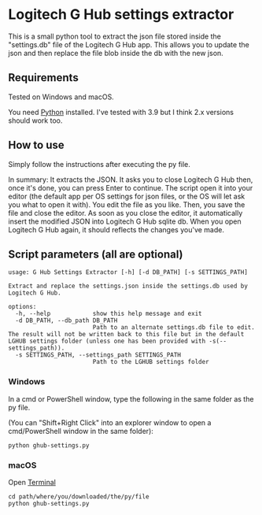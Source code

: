 # Logitech G Hub settings extractor

This is a small python tool to extract the json file stored inside the "settings.db" file of the Logitech G Hub app. This allows you to update the json and then replace the file blob inside the db with the new json.

## Requirements

Tested on Windows and macOS.

You need [Python](https://www.python.org/downloads/) installed. I've tested with 3.9 but I think 2.x versions should work too.

## How to use

Simply follow the instructions after executing the py file.

In summary:
It extracts the JSON. It asks you to close Logitech G Hub then, once it's done, you can press Enter to continue.
The script open it into your editor (the default app per OS settings for json files, or the OS will let ask you what to open it with). You edit the file as you like. Then, you save the file and close the editor.
As soon as you close the editor, it automatically insert the modified JSON into Logitech G Hub sqlite db. When you open Logitech G Hub again, it should reflects the changes you've made.

## Script parameters (all are optional)

```
usage: G Hub Settings Extractor [-h] [-d DB_PATH] [-s SETTINGS_PATH]

Extract and replace the settings.json inside the settings.db used by Logitech G Hub.

options:
  -h, --help            show this help message and exit
  -d DB_PATH, --db_path DB_PATH
                        Path to an alternate settings.db file to edit. The result will not be written back to this file but in the default LGHUB settings folder (unless one has been provided with -s(--settings_path)).
  -s SETTINGS_PATH, --settings_path SETTINGS_PATH
                        Path to the LGHUB settings folder
```

### Windows

In a cmd or PowerShell window, type the following in the same folder as the py file.

(You can "Shift+Right Click" into an explorer window to open a cmd/PowerShell window in the same folder):

```
python ghub-settings.py
```

### macOS

Open [Terminal](https://support.apple.com/guide/terminal/open-or-quit-terminal-apd5265185d-f365-44cb-8b09-71a064a42125/mac)

```
cd path/where/you/downloaded/the/py/file
python ghub-settings.py
```

